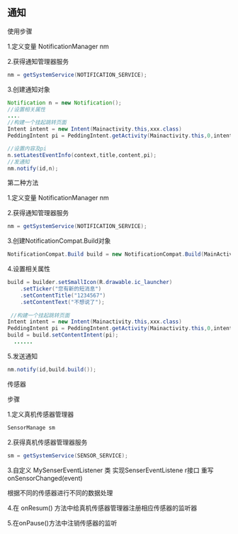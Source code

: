 
## 通知

使用步骤

1.定义变量 NotificationManager nm

2.获得通知管理器服务

```java
nm = getSystemService(NOTIFICATION_SERVICE);
```

3.创建通知对象

```java
Notification n = new Notification();
//设置相关属性
....
//构建一个挂起跳转页面
Intent intent = new Intent(Mainactivity.this,xxx.class)
PeddingIntent pi = PeddingIntent.getActivity(Mainactivity.this,0,intent,int flag);

//设置内容及pi
n.setLatestEventInfo(context,title,content,pi);
//发通知
nm.notify(id,n);
```

第二种方法

1.定义变量 NotificationManager nm

2.获得通知管理器服务

```java
nm = getSystemService(NOTIFICATION_SERVICE);
```

3.创建NotificationCompat.Build对象

```java
NotificationCompat.Build build = new NotificationCompat.Build(MainActivity.this);
```

4.设置相关属性

```java
build = builder.setSmallIcon(R.drawable.ic_launcher)
	.setTicker("您有新的短消息")
	.setContentTitle("1234567")
	.setContentText("不想说了");
 
 //构建一个挂起跳转页面
Intent intent = new Intent(Mainactivity.this,xxx.class)
PeddingIntent pi = PeddingIntent.getActivity(Mainactivity.this,0,intent,int flag);
build = build.setContentIntent(pi);
  ......
```

5.发送通知

```java
nm.notify(id,build.build());
```

传感器

步骤

1.定义真机传感器管理器

```java
SensorManage sm
```

2.获得真机传感器管理器服务

```java
sm = getSystemService(SENSOR_SERVICE);
```
    
3.自定义 MySenserEventListener 类 实现SenserEventListene r接口 重写 onSensorChanged(event)

 根据不同的传感器进行不同的数据处理 

4.在 onResum() 方法中给真机传感器管理器注册相应传感器的监听器

5.在onPause()方法中注销传感器的监听
   
    